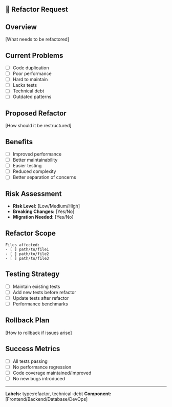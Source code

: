 ## 🔧 Refactor Request

## Overview
[What needs to be refactored]

## Current Problems
- [ ] Code duplication
- [ ] Poor performance
- [ ] Hard to maintain
- [ ] Lacks tests
- [ ] Technical debt
- [ ] Outdated patterns

## Proposed Refactor
[How should it be restructured]

## Benefits
- [ ] Improved performance
- [ ] Better maintainability
- [ ] Easier testing
- [ ] Reduced complexity
- [ ] Better separation of concerns

## Risk Assessment
- **Risk Level:** [Low/Medium/High]
- **Breaking Changes:** [Yes/No]
- **Migration Needed:** [Yes/No]

## Refactor Scope
```
Files affected:
- [ ] path/to/file1
- [ ] path/to/file2
- [ ] path/to/file3
```

## Testing Strategy
- [ ] Maintain existing tests
- [ ] Add new tests before refactor
- [ ] Update tests after refactor
- [ ] Performance benchmarks

## Rollback Plan
[How to rollback if issues arise]

## Success Metrics
- [ ] All tests passing
- [ ] No performance regression
- [ ] Code coverage maintained/improved
- [ ] No new bugs introduced

---
**Labels:** type:refactor, technical-debt
**Component:** [Frontend/Backend/Database/DevOps]